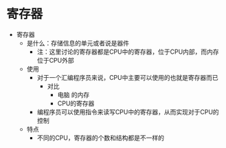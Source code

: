 # 寄存器

* 寄存器
    * 是什么：存储信息的单元或者说是器件
        * 注：这里讨论的寄存器都是CPU中的寄存器，位于CPU内部，而内存位于CPU外部
    * 使用
        * 对于一个汇编程序员来说，CPU中主要可以使用的也就是寄存器而已
            * 对比
                * 电脑 的内存
                * CPU的寄存器
        * 编程序员可以使用指令来读写CPU中的寄存器，从而实现对于CPU的控制
    * 特点
        * 不同的CPU，寄存器的个数和结构都是不一样的
